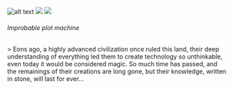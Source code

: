 [logo]: https://media-elerium.cursecdn.com/avatars/thumbnails/122/339/62/62/636412058143531980.png "Solar"

![alt text][logo] [![](http://cf.way2muchnoise.eu/full_270362_downloads.svg)](https://minecraft.curseforge.com/projects/solar) [![](http://cf.way2muchnoise.eu/versions/270362.svg)](https://minecraft.curseforge.com/projects/solar)
###### Improbable plot machine
<p>
> Eons ago, a highly advanced civilization once ruled this land, their deep understanding of everything led them to create technology so unthinkable, even today it would be considered magic. So much time has passed, and the remainings of their creations are long gone, but their knowledge, written in stone, will last for ever...
</p>
